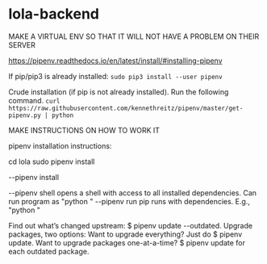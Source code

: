 # lola-backend

MAKE A VIRTUAL ENV SO THAT IT WILL NOT HAVE A PROBLEM ON THEIR SERVER

https://pipenv.readthedocs.io/en/latest/install/#installing-pipenv

If pip/pip3 is already installed:
`sudo pip3 install --user pipenv`

Crude installation (if pip is not already installed). Run the following command.
`curl https://raw.githubusercontent.com/kennethreitz/pipenv/master/get-pipenv.py | python`

MAKE INSTRUCTIONS ON HOW TO WORK IT

pipenv installation instructions:

cd lola
sudo pipenv install

--pipenv install

--pipenv shell
    opens a shell with access to all installed dependencies. Can run program as "python <filename>"
--pipenv run pip
    runs with dependencies. E.g., "python <filename>"


Find out what’s changed upstream: $ pipenv update --outdated.
Upgrade packages, two options:
Want to upgrade everything? Just do $ pipenv update.
Want to upgrade packages one-at-a-time? $ pipenv update <pkg> for each outdated package.


